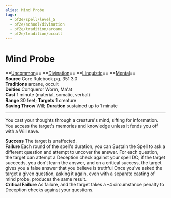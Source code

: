 ```yaml
---
alias: Mind Probe
tags:
  - pf2e/spell/level_5
  - pf2e/school/divination
  - pf2e/tradition/arcane
  - pf2e/tradition/occult
---
```


# Mind Probe

==[Uncommon](Uncommon.md)== ==[Divination](Divination.md)== ==[Linguistic](Linguistic.md)== ==[Mental](Mental.md)==  
__Source__ Core Rulebook pg. 351 3.0  
**Traditions** arcane, occult  
**Deities** Conqueror Worm, Ma'at  
**Cast** 1 minute (material, somatic, verbal)  
**Range** 30 feet; **Targets** 1 creature  
**Saving Throw** Will; **Duration** sustained up to 1 minute

---

You cast your thoughts through a creature's mind, sifting for information. You access the target's memories and knowledge unless it fends you off with a Will save.

**Success** The target is unaffected.  
**Failure** Each round of the spell's duration, you can Sustain the Spell to ask a different question and attempt to uncover the answer. For each question, the target can attempt a Deception check against your spell DC; if the target succeeds, you don't learn the answer, and on a critical success, the target gives you a false answer that you believe is truthful Once you've asked the target a given question, asking it again, even with a separate casting of mind probe, produces the same result.  
**Critical Failure** As failure, and the target takes a –4 circumstance penalty to Deception checks against your questions.
